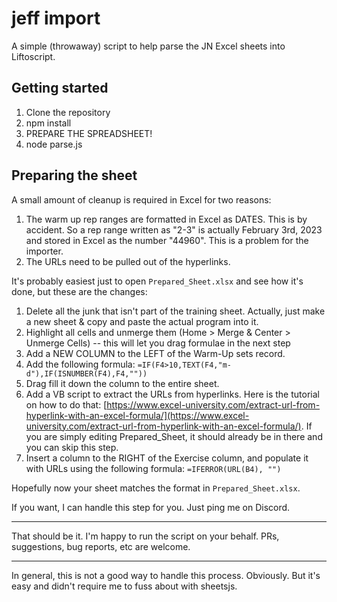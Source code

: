 # jeff import

A simple (throwaway) script to help parse the JN Excel sheets into Liftoscript.

## Getting started

1. Clone the repository
2. npm install
3. PREPARE THE SPREADSHEET!
4. node parse.js

## Preparing the sheet

A small amount of cleanup is required in Excel for two reasons:

1. The warm up rep ranges are formatted in Excel as DATES. This is by accident. So a rep range written as "2-3" is actually February 3rd, 2023 and stored in Excel as the number "44960". This is a problem for the importer.
2. The URLs need to be pulled out of the hyperlinks.

It's probably easiest just to open `Prepared_Sheet.xlsx` and see how it's done, but these are the changes:

1. Delete all the junk that isn't part of the training sheet. Actually, just make a new sheet & copy and paste the actual program into it.
2. Highlight all cells and unmerge them (Home > Merge & Center > Unmerge Cells) -- this will let you drag formulae in the next step
  1. Add a NEW COLUMN to the LEFT of the Warm-Up sets record.
  2. Add the following formula: `=IF(F4>10,TEXT(F4,"m-d"),IF(ISNUMBER(F4),F4,""))`
  3. Drag fill it down the column to the entire sheet.
3. Add a VB script to extract the URLs from hyperlinks. Here is the tutorial on how to do that: [https://www.excel-university.com/extract-url-from-hyperlink-with-an-excel-formula/](https://www.excel-university.com/extract-url-from-hyperlink-with-an-excel-formula/). If you are simply editing Prepared_Sheet, it should already be in there and you can skip this step.
4. Insert a column to the RIGHT of the Exercise column, and populate it with URLs using the following formula: `=IFERROR(URL(B4), "")`

Hopefully now your sheet matches the format in `Prepared_Sheet.xlsx`.

If you want, I can handle this step for you. Just ping me on Discord.

---

That should be it. I'm happy to run the script on your behalf. PRs, suggestions, bug reports, etc are welcome.

---

In general, this is not a good way to handle this process. Obviously. But it's easy and didn't require me to fuss about with sheetsjs.